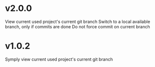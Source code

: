 # v2.0.0
View current used project's current git branch
Switch to a local available branch, only if commits are done
Do not force commit on current branch

# v1.0.2
Symply view current used project's current git branch
